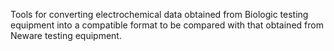 Tools for converting electrochemical data obtained from Biologic testing equipment into a compatible format to be compared with that obtained from Neware testing equipment.
